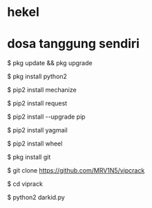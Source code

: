 # hekel
# dosa tanggung sendiri

$ pkg update && pkg upgrade

$ pkg install python2

$ pip2 install mechanize

$ pip2 install request

$ pip2 install --upgrade pip

$ pip2 install yagmail

$ pip2 install wheel

$ pkg install git

$ git clone https://github.com/MRV1N5/vipcrack

$ cd viprack

$ python2 darkid.py
